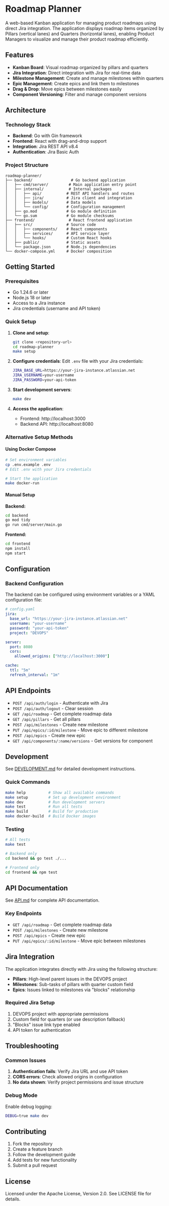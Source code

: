 # Roadmap Planner

A web-based Kanban application for managing product roadmaps using direct Jira integration. The application displays roadmap items organized by Pillars (vertical lanes) and Quarters (horizontal lanes), enabling Product Managers to visualize and manage their product roadmap efficiently.

## Features

- **Kanban Board**: Visual roadmap organized by pillars and quarters
- **Jira Integration**: Direct integration with Jira for real-time data
- **Milestone Management**: Create and manage milestones within quarters
- **Epic Management**: Create epics and link them to milestones
- **Drag & Drop**: Move epics between milestones easily
- **Component Versioning**: Filter and manage component versions

## Architecture

### Technology Stack
- **Backend**: Go with Gin framework
- **Frontend**: React with drag-and-drop support
- **Integration**: Jira REST API v8.4
- **Authentication**: Jira Basic Auth

### Project Structure
```
roadmap-planner/
├── backend/                 # Go backend application
│   ├── cmd/server/         # Main application entry point
│   ├── internal/           # Internal packages
│   │   ├── api/           # REST API handlers and routes
│   │   ├── jira/          # Jira client and integration
│   │   ├── models/        # Data models
│   │   └── config/        # Configuration management
│   ├── go.mod             # Go module definition
│   └── go.sum             # Go module checksums
├── frontend/               # React frontend application
│   ├── src/               # Source code
│   │   ├── components/    # React components
│   │   ├── services/      # API service layer
│   │   └── hooks/         # Custom React hooks
│   ├── public/            # Static assets
│   └── package.json       # Node.js dependencies
└── docker-compose.yml     # Docker composition
```

## Getting Started

### Prerequisites
- Go 1.24.6 or later
- Node.js 18 or later
- Access to a Jira instance
- Jira credentials (username and API token)

### Quick Setup

1. **Clone and setup**:
   ```bash
   git clone <repository-url>
   cd roadmap-planner
   make setup
   ```

2. **Configure credentials**:
   Edit `.env` file with your Jira credentials:
   ```bash
   JIRA_BASE_URL=https://your-jira-instance.atlassian.net
   JIRA_USERNAME=your-username
   JIRA_PASSWORD=your-api-token
   ```

3. **Start development servers**:
   ```bash
   make dev
   ```

4. **Access the application**:
   - Frontend: http://localhost:3000
   - Backend API: http://localhost:8080

### Alternative Setup Methods

#### Using Docker Compose
```bash
# Set environment variables
cp .env.example .env
# Edit .env with your Jira credentials

# Start the application
make docker-run
```

#### Manual Setup

**Backend:**
```bash
cd backend
go mod tidy
go run cmd/server/main.go
```

**Frontend:**
```bash
cd frontend
npm install
npm start
```

## Configuration

### Backend Configuration
The backend can be configured using environment variables or a YAML configuration file:

```yaml
# config.yaml
jira:
  base_url: "https://your-jira-instance.atlassian.net"
  username: "your-username"
  password: "your-api-token"
  project: "DEVOPS"

server:
  port: 8080
  cors:
    allowed_origins: ["http://localhost:3000"]

cache:
  ttl: "5m"
  refresh_interval: "1m"
```

## API Endpoints

- `POST /api/auth/login` - Authenticate with Jira
- `POST /api/auth/logout` - Clear session
- `GET /api/roadmap` - Get complete roadmap data
- `GET /api/pillars` - Get all pillars
- `POST /api/milestones` - Create new milestone
- `PUT /api/epics/:id/milestone` - Move epic to different milestone
- `POST /api/epics` - Create new epic
- `GET /api/components/:name/versions` - Get versions for component

## Development

See [DEVELOPMENT.md](DEVELOPMENT.md) for detailed development instructions.

### Quick Commands

```bash
make help          # Show all available commands
make setup         # Set up development environment
make dev           # Run development servers
make test          # Run all tests
make build         # Build for production
make docker-build  # Build Docker images
```

### Testing
```bash
# All tests
make test

# Backend only
cd backend && go test ./...

# Frontend only
cd frontend && npm test
```

## API Documentation

See [API.md](API.md) for complete API documentation.

### Key Endpoints
- `GET /api/roadmap` - Get complete roadmap data
- `POST /api/milestones` - Create new milestone
- `POST /api/epics` - Create new epic
- `PUT /api/epics/:id/milestone` - Move epic between milestones

## Jira Integration

The application integrates directly with Jira using the following structure:

- **Pillars**: High-level parent issues in the DEVOPS project
- **Milestones**: Sub-tasks of pillars with quarter custom field
- **Epics**: Issues linked to milestones via "blocks" relationship

### Required Jira Setup

1. DEVOPS project with appropriate permissions
2. Custom field for quarters (or use description fallback)
3. "Blocks" issue link type enabled
4. API token for authentication

## Troubleshooting

### Common Issues

1. **Authentication fails**: Verify Jira URL and use API token
2. **CORS errors**: Check allowed origins in configuration
3. **No data shown**: Verify project permissions and issue structure

### Debug Mode

Enable debug logging:
```bash
DEBUG=true make dev
```

## Contributing

1. Fork the repository
2. Create a feature branch
3. Follow the development guide
4. Add tests for new functionality
5. Submit a pull request

## License

Licensed under the Apache License, Version 2.0. See LICENSE file for details.

